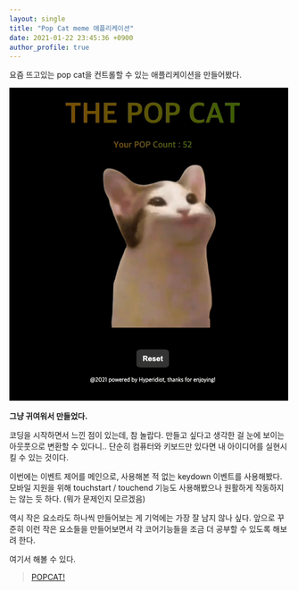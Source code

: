 ```yaml
---
layout: single
title: "Pop Cat meme 애플리케이션"
date: 2021-01-22 23:45:36 +0900
author_profile: true
---
```


요즘 뜨고있는 pop cat을 컨트롤할 수 있는 애플리케이션을 만들어봤다.

![popcat.gif](../assets/images/popcat.gif)

**그냥 귀여워서 만들었다.**

코딩을 시작하면서 느낀 점이 있는데, 참 놀랍다. 만들고 싶다고 생각한 걸 눈에 보이는 아웃풋으로 변환할 수 있다니..
단순히 컴퓨터와 키보드만 있다면 내 아이디어를 실현시킬 수 있는 것이다.

이번에는 이벤트 제어를 메인으로, 사용해본 적 없는 keydown 이벤트를 사용해봤다. 모바일 지원을 위해 touchstart / touchend 기능도 사용해봤으나 원활하게 작동하지는 않는 듯 하다. (뭐가 문제인지 모르겠음)

역시 작은 요소라도 하나씩 만들어보는 게 기억에는 가장 잘 남지 않나 싶다.
앞으로 꾸준히 이런 작은 요소들을 만들어보면서 각 코어기능들을 조금 더 공부할 수 있도록 해보려 한다.

여기서 해볼 수 있다.
> [POPCAT!](https://tndvjd.github.io/pop-cat)